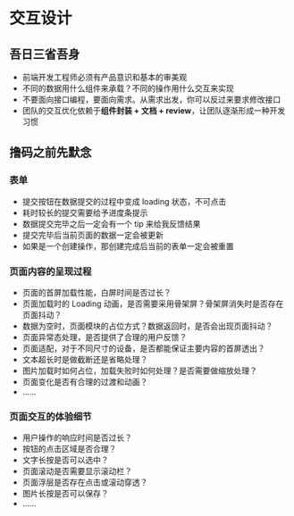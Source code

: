 # 交互设计

## 吾日三省吾身

- 前端开发工程师必须有产品意识和基本的审美观
- 不同的数据用什么组件来承载？不同的操作用什么交互来实现
- 不要面向接口编程，要面向需求。从需求出发，你可以反过来要求修改接口
- 团队的交互优化依赖于**组件封装 + 文档 + review**，让团队逐渐形成一种开发习惯

## 撸码之前先默念

### 表单

- 提交按钮在数据提交的过程中变成 loading 状态，不可点击
- 耗时较长的提交需要给予进度条提示
- 数据提交完毕之后一定会有一个 tip 来给我反馈结果
- 提交完毕后当前页面的数据一定会被更新
- 如果是一个创建操作，那创建完成后当前的表单一定会被重置

### 页面内容的呈现过程

- 页面的首屏加载性能，白屏时间是否过长？
- 页面加载时的 Loading 动画，是否需要采用骨架屏？骨架屏消失时是否存在页面抖动？
- 数据为空时，页面模块的占位方式？数据返回时，是否会出现页面抖动？
- 页面异常态处理，是否提供了合理的用户反馈？
- 页面适配，对于不同尺寸的设备，是否都能保证主要内容的首屏透出？
- 文本超长时是做截断还是省略处理？
- 图片加载时如何占位，加载失败时如何处理？是否需要做缩放处理？
- 页面变化是否有合理的过渡和动画？
- ......

### 页面交互的体验细节

- 用户操作的响应时间是否过长？
- 按钮的点击区域是否合理？
- 文字长按是否可以选中？
- 页面滚动是否需要显示滚动栏？
- 页面浮层是否存在点击或滚动穿透？
- 图片长按是否可以保存？
- ......
